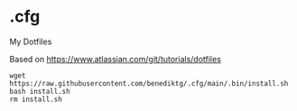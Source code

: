 # .cfg
My Dotfiles

Based on https://www.atlassian.com/git/tutorials/dotfiles

```
wget https://raw.githubusercontent.com/benediktg/.cfg/main/.bin/install.sh
bash install.sh
rm install.sh
```
